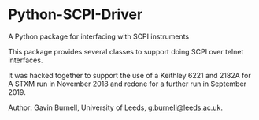 # Python-SCPI-Driver
A Python package for interfacing with SCPI instruments

This package provides several classes to support doing SCPI over telnet interfaces.

It was hacked together to support the use of a Keithley 6221 and 2182A for A STXM run in November 2018 and redone for a further run in
September 2019.

Author: Gavin Burnell, University of Leeds, g.burnell@leeds.ac.uk.

